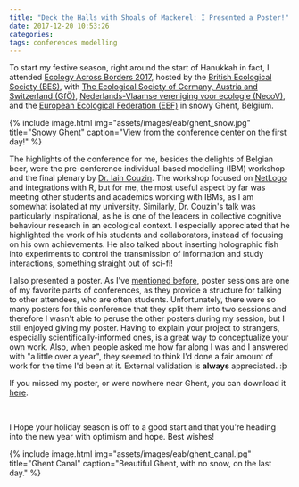 ```yaml
---
title: "Deck the Halls with Shoals of Mackerel: I Presented a Poster!"
date: 2017-12-20 10:53:26
categories:
tags: conferences modelling
---
```


To start my festive season, right around the start of Hanukkah in fact, I attended [Ecology Across Borders 2017][EAB], hosted by the [British Ecological Society (BES)][BES], with [The Ecological Society of Germany, Austria and Switzerland (GfÖ)][GFO], [Nederlands-Vlaamse vereniging voor ecologie (NecoV)][necov], and the [European Ecological Federation (EEF)][eef] in snowy Ghent, Belgium.

{% include image.html img="assets/images/eab/ghent_snow.jpg" title="Snowy Ghent" caption="View from the conference center on the first day!" %}

The highlights of the conference for me, besides the delights of Belgian beer, were the pre-conference individual-based modelling (IBM) workshop and the final plenary by [Dr. Iain Couzin][couzin]. The workshop focused on [NetLogo][nl] and integrations with R, but for me, the most useful aspect by far was meeting other students and academics working with IBMs, as I am somewhat isolated at my university. Similarly, Dr. Couzin's talk was particularly inspirational, as he is one of the leaders in collective cognitive behaviour research in an ecological context. I especially appreciated that he highlighted the work of his students and collaborators, instead of focusing on his own achievements. He also talked about inserting holographic fish into experiments to control the transmission of information and study interactions, something straight out of sci-fi!



I also presented a poster. As I've [mentioned before][post], poster sessions are one of my favorite parts of conferences, as they provide a structure for talking to other attendees, who are often students. Unfortunately, there were so many posters for this conference that they split them into two sessions and therefore I wasn't able to peruse the other posters during my session, but I still enjoyed giving my poster. Having to explain your project to strangers, especially scientifically-informed ones, is a great way to conceptualize your own work. Also, when people asked me how far along I was and I answered with "a little over a year", they seemed to think I'd done a fair amount of work for the time I'd been at it. External validation is **always** appreciated. :þ

If you missed my poster, or were nowhere near Ghent, you can download it [here][gdrive].

<br>

I Hope your holiday season is off to a good start and that you're heading into the new year with optimism and hope. Best wishes!


{% include image.html img="assets/images/eab/ghent_canal.jpg" title="Ghent Canal" caption="Beautiful Ghent, with no snow, on the last day." %}







[EAB]: https://www.britishecologicalsociety.org/events/annual-meeting-2017/
[BES]: https://www.britishecologicalsociety.org/
[GFO]: http://www.gfoe.org/en
[necov]: http://www.necov.org/
[eef]: http://www.europeanecology.org/
[couzin]: http://collectivebehaviour.com/
[nl]: https://ccl.northwestern.edu/netlogo/
[post]: https://sowasser.com/conferences/
[gdrive]: https://drive.google.com/file/d/1RnRZf2ZWmfoIIrH6gQmUZhx7QK96U8Mo/view?usp=sharing